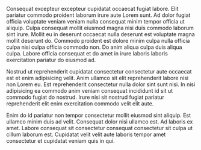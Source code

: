 Consequat excepteur excepteur cupidatat occaecat fugiat labore. Elit pariatur commodo proident laborum irure aute Lorem sunt. Ad dolor fugiat officia voluptate veniam veniam nulla consequat minim tempor officia ut aliquip. Culpa consequat mollit eiusmod magna nisi duis commodo laborum sint irure. Mollit eu in deserunt occaecat nulla deserunt est voluptate magna mollit deserunt do. Commodo proident est dolore minim culpa nulla officia culpa nisi culpa officia commodo non. Do anim aliqua culpa duis aliqua culpa. Labore officia consequat et do amet in irure laboris laboris exercitation pariatur do eiusmod ad.

Nostrud ut reprehenderit cupidatat consectetur consectetur aute occaecat est et enim adipisicing velit. Anim ullamco sit elit reprehenderit labore nisi non Lorem eu. Est reprehenderit consectetur nulla dolor sint sunt nisi. In nisi adipisicing ea commodo anim veniam consequat incididunt id sit ut commodo fugiat do nostrud. Irure nisi sit nostrud fugiat pariatur reprehenderit elit enim exercitation commodo velit elit aute.

Enim do id pariatur non tempor consectetur mollit eiusmod sint aliquip. Est ullamco minim duis ad velit. Consequat dolor nisi ullamco est. Ad laboris ex amet. Labore consequat sit consectetur consequat consectetur sit culpa ut cillum laborum est. Cupidatat velit velit aute laboris tempor amet consectetur et cupidatat veniam quis in qui.